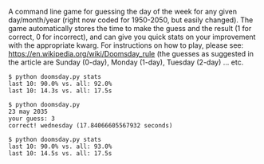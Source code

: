 A command line game for guessing the day of the week for any given day/month/year (right now coded for 1950-2050, but easily changed). The game automatically stores the time to make the guess and the result (1 for correct, 0 for incorrect), and can give you quick stats on your improvement with the appropriate kwarg. For instructions on how to play, please see: https://en.wikipedia.org/wiki/Doomsday_rule (the guesses as suggested in the article are Sunday (0-day), Monday (1-day), Tuesday (2-day) ... etc.

    $ python doomsday.py stats
    last 10: 90.0% vs. all: 92.0%
    last 10: 14.3s vs. all: 17.5s

    $ python doomsday.py
    23 may 2035
    your guess: 3
    correct! wednesday (17.84066605567932 seconds)

    $ python doomsday.py stats
    last 10: 90.0% vs. all: 93.0%
    last 10: 14.5s vs. all: 17.5s
